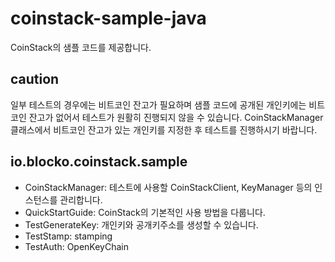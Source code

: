# coinstack-sample-java

CoinStack의 샘플 코드를 제공합니다.

## caution
일부 테스트의 경우에는 비트코인 잔고가 필요하며
샘플 코드에 공개된 개인키에는 비트코인 잔고가 없어서 테스트가 원활히 진행되지 않을 수 있습니다.
CoinStackManager 클래스에서 비트코인 잔고가 있는 개인키를 지정한 후 테스트를 진행하시기 바랍니다.

## io.blocko.coinstack.sample
- CoinStackManager: 테스트에 사용할 CoinStackClient, KeyManager 등의 인스턴스를 관리합니다.
- QuickStartGuide: CoinStack의 기본적인 사용 방법을 다룹니다.
- TestGenerateKey: 개인키와 공개키주소를 생성할 수 있습니다.
- TestStamp: stamping
- TestAuth: OpenKeyChain
